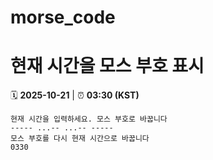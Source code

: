 # morse_code
# 현재 시간을 모스 부호 표시
<!-- MORSE_TIME_START -->
🗓️ **2025-10-21** | ⏰ **03:30 (KST)**

```
현재 시간을 입력하세요. 모스 부호로 바꿉니다
----- ...-- ...-- -----
모스 부호를 다시 현재 시간으로 바꿉니다
0330
```
<!-- MORSE_TIME_END -->
